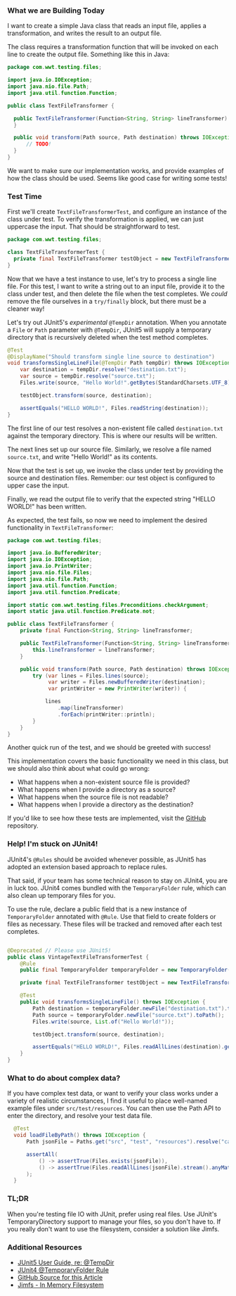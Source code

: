 ### What we are Building Today

I want to create a simple Java class that reads an input file, applies a transformation, and writes the result to an 
output file.

The class requires a transformation function that will be invoked on each line to create the output file. Something like
this in Java:
```java
package com.wwt.testing.files;

import java.io.IOException;
import java.nio.file.Path;
import java.util.function.Function;

public class TextFileTransformer {

  public TextFileTransformer(Function<String, String> lineTransformer) {
  }

  public void transform(Path source, Path destination) throws IOException {
      // TODO!
  }
}
```

We want to make sure our implementation works, and provide examples of how the class should be used. Seems like good
case for writing some tests!

### Test Time

First we'll create `TextFileTransformerTest`, and configure an instance of the class under test. To verify the 
transformation is applied, we can just uppercase the input. That should be straightforward to test.

```java
package com.wwt.testing.files;

class TextFileTransformerTest {
  private final TextFileTransformer testObject = new TextFileTransformer(String::toUpperCase);
}
```

Now that we have a test instance to use, let's try to process a single line file. For this test, I want to write 
a string out to an input file, provide it to the class under test, and then delete the file when the test completes. 
We _could_ remove the file ourselves in a `try/finally` block, but there must be a cleaner way!

Let's try out JUnit5's _experimental_ `@TempDir` annotation. When you annotate a `File` or `Path` parameter with `@TempDir`, 
JUnit5 will supply a temporary directory that is recursively deleted when the test method completes. 

```java
@Test
@DisplayName("Should transform single line source to destination")
void transformsSingleLineFile(@TempDir Path tempDir) throws IOException {
    var destination = tempDir.resolve("destination.txt");
    var source = tempDir.resolve("source.txt");
    Files.write(source, "Hello World!".getBytes(StandardCharsets.UTF_8));

    testObject.transform(source, destination);

    assertEquals("HELLO WORLD!", Files.readString(destination));
}
```

The first line of our test resolves a non-existent file called `destination.txt` against the temporary
directory. This is where our results will be written.

The next lines set up our source file. Similarly, we resolve a file named `source.txt`, and write "Hello World!" as its 
contents.

Now that the test is set up, we invoke the class under test by providing the source and destination files. Remember: our 
test object is configured to upper case the input. 

Finally, we read the output file to verify that the expected string "HELLO WORLD!" has been written. 

As expected, the test fails, so now we need to implement the desired functionality in `TextFileTransformer`:

```java
package com.wwt.testing.files;

import java.io.BufferedWriter;
import java.io.IOException;
import java.io.PrintWriter;
import java.nio.file.Files;
import java.nio.file.Path;
import java.util.function.Function;
import java.util.function.Predicate;

import static com.wwt.testing.files.Preconditions.checkArgument;
import static java.util.function.Predicate.not;

public class TextFileTransformer {
    private final Function<String, String> lineTransformer;

    public TextFileTransformer(Function<String, String> lineTransformer) {
        this.lineTransformer = lineTransformer;
    }

    public void transform(Path source, Path destination) throws IOException {
        try (var lines = Files.lines(source);
             var writer = Files.newBufferedWriter(destination);
             var printWriter = new PrintWriter(writer)) {

            lines
                .map(lineTransformer)
                .forEach(printWriter::println);
        }
    }
}
```
Another quick run of the test, and we should be greeted with success!

This implementation covers the basic functionality we need in this class, but we should also think about what could go 
wrong:
- What happens when a non-existent source file is provided?
- What happens when I provide a directory as a source?
- What happens when the source file is not readable?
- What happens when I provide a directory as the destination?

If you'd like to see how these tests are implemented, visit the [GitHub](https://github.com/wwt/testing-file-io-junit/blob/8fd893daef907e33933dbd60a5e59eef25c6448b/src/test/java/com/wwt/testing/files/TextFileTransformerTest.java) repository.

### Help! I'm stuck on JUnit4!

JUnit4's `@Rules` should be avoided whenever possible, as JUnit5 has adopted an extension based approach to replace rules.

That said, if your team has some technical reason to stay on JUnit4, you are in luck too. JUnit4 comes bundled with
the `TemporaryFolder` rule, which can also clean up temporary files for you.

To use the rule, declare a public field that is a new instance of `TemporaryFolder` annotated with `@Rule`. Use that field
to create folders or files as necessary. These files will be tracked and removed after each test completes.

```java

@Deprecated // Please use JUnit5!
public class VintageTextFileTransformerTest {
    @Rule
    public final TemporaryFolder temporaryFolder = new TemporaryFolder();

    private final TextFileTransformer testObject = new TextFileTransformer(String::toUpperCase);

    @Test
    public void transformsSingleLineFile() throws IOException {
        Path destination = temporaryFolder.newFile("destination.txt").toPath();
        Path source = temporaryFolder.newFile("source.txt").toPath();
        Files.write(source, List.of("Hello World!"));

        testObject.transform(source, destination);

        assertEquals("HELLO WORLD!", Files.readAllLines(destination).get(0));
    }
}
```
### What to do about complex data?

If you have complex test data, or want to verify your class works under a variety of realistic circumstances, I find it
useful to place well-named example files under `src/test/resources`. You can then use the Path API to enter the directory,
and resolve your test data file.

```java
  @Test
  void loadFileByPath() throws IOException {
      Path jsonFile = Paths.get("src", "test", "resources").resolve("canned-data.json");

      assertAll(
          () -> assertTrue(Files.exists(jsonFile)),
          () -> assertTrue(Files.readAllLines(jsonFile).stream().anyMatch(line -> line.contains("Bobby")))
      );
  }
```

### TL;DR

When you're testing file IO with JUnit, prefer using real files. Use JUnit's TemporaryDirectory support to manage your
files, so you don't have to. If you really don't want to use the filesystem, consider a solution like Jimfs. 

### Additional Resources
- [JUnit5 User Guide, re: @TempDir](https://junit.org/junit5/docs/current/user-guide/#writing-tests-built-in-extensions-TempDirectory)
- [JUnit4 @TemporaryFolder Rule](https://junit.org/junit4/javadoc/4.13/org/junit/rules/TemporaryFolder.html)
- [GitHub Source for this Article](https://github.com/wwt/testing-file-io-junit)
- [Jimfs - In Memory Filesystem](https://github.com/google/jimfs)